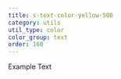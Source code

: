 ```yaml
---
title: s-text-color-yellow-500
category: utils
util_type: color
color_group: text
order: 160
---
```

<div class="s-text-color-yellow-500">Example Text</div>